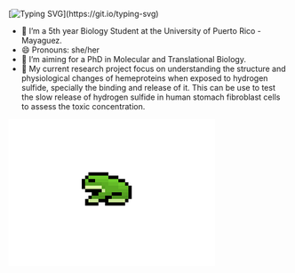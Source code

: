 [![Typing SVG](https://readme-typing-svg.demolab.com?font=&pause=1000&color=FFA500&center=true&vCenter=true&multiline=true&width=435&height=100&lines=Hi+there!;My+name+is+Ariana+Negroni;Welcome+to+my+profile!)](https://git.io/typing-svg)
- 🦠 I’m a 5th year Biology Student at the University of Puerto Rico - Mayaguez.
- 😄 Pronouns: she/her
- 🧬 I’m aiming for a PhD in Molecular and Translational Biology.
- 🧪 My current research project focus on understanding the structure and physiological changes of hemeproteins when exposed to hydrogen sulfide, specially the binding and release of it. This can be use to test the slow release of hydrogen sulfide in human stomach fibroblast cells to assess the toxic concentration.



![frog](https://github.com/Negroni1/Negroni1/blob/main/frogAnimated.gif)


<!--
**Negroni1/Negroni1** is a ✨ _special_ ✨ repository because its `README.md` (this file) appears on your GitHub profile.

Here are some ideas to get you started:

- 🔭 I’m currently working on ...
- 🌱 I’m currently learning ...
- 👯 I’m looking to collaborate on ...
- 🤔 I’m looking for help with ...
- 💬 Ask me about ...
- 📫 How to reach me: ...
- 😄 Pronouns: ...
- ⚡ Fun fact: ...
-->
